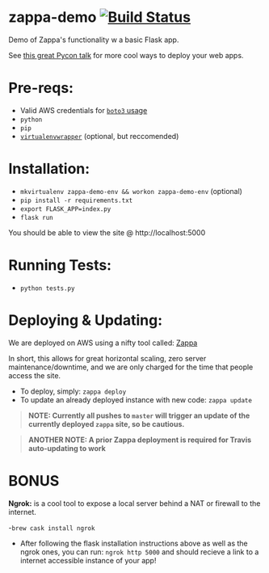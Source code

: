 # zappa-demo [![Build Status](https://travis-ci.org/scottx611x/zappa-demo.svg?branch=master)](https://travis-ci.org/scottx611x/zappa-demo)

Demo of Zappa's functionality w a basic Flask app.

See [this great Pycon talk](https://www.youtube.com/watch?v=vGphzPLemZE) for more cool ways to deploy your web apps.

# Pre-reqs:
- Valid AWS credentials for [`boto3` usage](http://boto3.readthedocs.io/en/latest/guide/configuration.html#configuring-credentials)
- `python`
- `pip`
- [`virtualenvwrapper`](https://virtualenvwrapper.readthedocs.io/en/latest/install.html#installation) (optional, but reccomended)

# Installation:
- `mkvirtualenv zappa-demo-env && workon zappa-demo-env` (optional)
- `pip install -r requirements.txt`
- `export FLASK_APP=index.py`
- `flask run`

You should be able to view the site @ http://localhost:5000

# Running Tests:
- `python tests.py`

# Deploying & Updating:
We are deployed on AWS using a nifty tool called: [Zappa](https://github.com/Miserlou/Zappa) 

In short, this allows for great horizontal scaling, zero server maintenance/downtime, and we are only charged for the time that people access the site.

- To deploy, simply: `zappa deploy`
- To update an already deployed instance with new code: `zappa update`

> **NOTE: Currently all pushes to `master` will trigger an update of the currently deployed `zappa` site, so be cautious.**

> **ANOTHER NOTE: A prior Zappa deployment is required for Travis auto-updating to work**

# **BONUS**
**Ngrok:** is a cool tool to expose a local server behind a NAT or firewall to the internet.

-`brew cask install ngrok`
- After following the flask installation instructions above as well as the ngrok ones, you can run:
  `ngrok http 5000`
  and should recieve a link to a internet accessible instance of your app!
